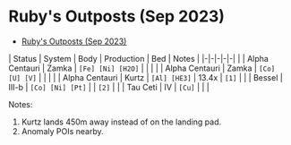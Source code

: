 # Ruby's Outposts (Sep 2023)

- [Ruby's Outposts (Sep 2023)](#rubys-outposts-sep-2023)

| Status | System | Body | Production | Bed | Notes |
|-|-|-|-|-|
| | Alpha Centauri | Zamka | `[Fe] [Ni] [H2O]` | | |
| | Alpha Centauri | Zamka | `[Co] [U] [V]` | | |
| | Alpha Centauri | Kurtz | `[Al] [HE3]` | 13.4x | `[1]` |
| | Bessel | III-b | `[Co] [Ni] [Pt]` | |  `[2]` |
| | Tau Ceti | IV | `[Cu]` | | |

Notes:

1. Kurtz lands 450m away instead of on the landing pad.
2. Anomaly POIs nearby.


